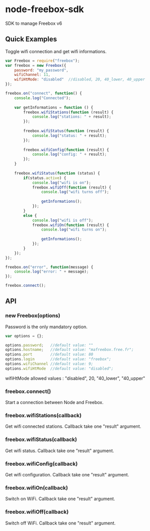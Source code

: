 node-freebox-sdk
================

SDK to manage Freebox v6

## Quick Examples
Toggle wifi connection and get wifi informations.

```js
var Freebox = require("freebox");
var freebox = new Freebox({
    password: "my_password",
    wifiChannel: 11,
    wifiHtMode: "disabled"  //disabled, 20, 40_lower, 40_upper
});

freebox.on("connect", function() {
    console.log("Connected");
    
    var getInformations = function () {
        freebox.wifiStations(function (result) {
            console.log("stations: " + result);
        });
        
        freebox.wifiStatus(function (result) {
            console.log("status: " + result);
        });
        
        freebox.wifiConfig(function (result) {
            console.log("config: " + result);
        });
    }
    
    freebox.wifiStatus(function (status) {
        if(status.active) {
            console.log("wifi is on");
            freebox.wifiOff(function (result) {
                console.log("wifi turns off");
                
                getInformations();
            });
        }
        else {
            console.log("wifi is off");
            freebox.wifiOn(function (result) {
                console.log("wifi turns on");
                
                getInformations();
            });
        }
    });
});

freebox.on("error", function(message) {
    console.log("error: " + message);
});

freebox.connect();
```

API
---

### new Freebox(options)

Password is the only mandatory option.

```js
var options = {};

options.password;   //default value: ""
options.hostname;   //default value: "mafreebox.free.fr";
options.port        //default value: 80
options.login       //default value: "freebox";
options.wifiChannel //default value: 9;
options.wifiHtMode  //default value: "disabled";
```

wifiHtMode allowed values : "disabled", 20, "40_lower", "40_upper"

### freebox.connect()

Start a connection between Node and Freebox.

### freebox.wifiStations(callback)

Get wifi connected stations.
Callback take one "result" argument.

### freebox.wifiStatus(callback)

Get wifi status.
Callback take one "result" argument.

### freebox.wifiConfig(callback)

Get wifi configuration.
Callback take one "result" argument.

### freebox.wifiOn(callback)

Switch on WiFi.
Callback take one "result" argument.

### freebox.wifiOff(callback)

Switch off WiFi.
Callback take one "result" argument.